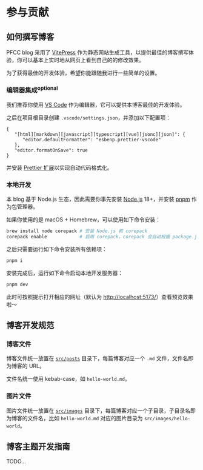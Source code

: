 # 参与贡献

## 如何撰写博客

PFCC blog 采用了 [VitePress](https://vitepress.dev/) 作为静态网站生成工具，以提供最佳的博客撰写体验，你可以基本上实时地从网页上看到自己的的修改效果。

为了获得最佳的开发体验，希望你能跟随我进行一些简单的设置。

### 编辑器集成<sup>optional</sup>

我们推荐你使用 [VS Code](https://code.visualstudio.com/) 作为编辑器，它可以提供本博客最佳的开发体验。

之后在项目根目录创建 `.vscode/settings.json`，并添加以下配置项：

```jsonc
{
   "[html][markdown][javascript][typescript][vue][jsonc][json]": {
      "editor.defaultFormatter": "esbenp.prettier-vscode"
   },
   "editor.formatOnSave": true
}
```

并安装 [Prettier 扩展](https://marketplace.visualstudio.com/items?itemName=esbenp.prettier-vscode)以实现自动代码格式化。

### 本地开发

本 blog 基于 Node.js 生态，因此需要你事先安装 [Node.js](https://nodejs.org/) 18+，并安装 [pnpm](https://pnpm.io/) 作为包管理器。

如果你使用的是 macOS + Homebrew，可以使用如下命令安装：

```bash
brew install node corepack # 安装 Node.js 和 corepack
corepack enable            # 启用 corepack，corepack 会自动根据 package.json 中的 packageManager 字段来安装合适版本的 pnpm
```

之后只需要运行如下命令安装所有依赖项：

```bash
pnpm i
```

安装完成后，运行如下命令启动本地开发服务器：

```bash
pnpm dev
```

此时可按照提示打开相应的网址（默认为 [http://localhost:5173/](http://localhost:5173/)）查看预览效果啦～

## 博客开发规范

### 博客文件

博客文件统一放置在 [`src/posts`](./src/posts) 目录下，每篇博客对应一个 `.md` 文件，文件名即为博客的 URL。

文件名统一使用 kebab-case，如 `hello-world.md`。

### 图片文件

图片文件统一放置在 [`src/images`](./src/images) 目录下，每篇博客对应一个子目录，子目录名即为博客的文件名，比如 `hello-world.md` 对应的图片目录为 `src/images/hello-world`。

## 博客主题开发指南

TODO...
